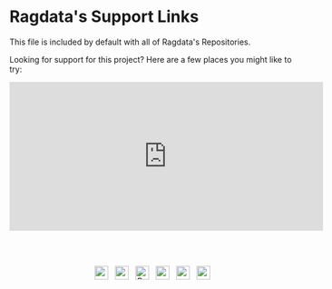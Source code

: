 # Ragdata's Support Links

This file is included by default with all of Ragdata's Repositories.

Looking for support for this project?  Here are a few places you might like to try:



<div align="center">

<iframe src="https://www.guilded.gg/canvas_index.html?route=%2Fcanvas%2Fembed%2Fteamcard%2FGRqPV8Gj&size=large" width="553" height="262" frameborder="0" scrolling="no"></iframe>

<br><br>

<a href="https://patreon.com/ragdata"><img src="https://aever.net/images/social/patreon.svg" height="24" width="24"></a> &nbsp;
<a href="https://twitter.com/RedeyedRPG"><img src="https://aever.net/images/social/twitter.svg" height="24" width="24"></a> &nbsp;
<a href="https://reddit.com/r/redeyed"><img src="https://aever.net/images/social/reddit.svg" height="24" width="24" alt="RedEyed-RPG Subreddit"></a> &nbsp;
<a href="https://facebook.com/RedeyedRPG"><img src="https://aever.net/images/social/facebook.svg" height="24" width="24"></a> &nbsp;
<a href="https://github.com/redeyed-rpg"><img src="https://aever.net/images/social/github.svg" height="24" width="24"></a> &nbsp;
<a href="https://www.guilded.gg/i/27dYX5Xk"><img src="https://aever.net/images/social/guilded.svg" height="24" width="24"></a>


[//]: # (<a href="https://redeyed-rpg.tumblr.com"><img src="https://aever.net/images/social/tumblr.svg" height="24" width="24"></a> &nbsp;)



</div>
